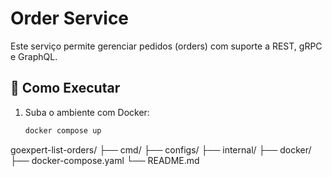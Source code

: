 # Order Service

Este serviço permite gerenciar pedidos (orders) com suporte a REST, gRPC e GraphQL.

## 🚀 Como Executar

1. Suba o ambiente com Docker:
   ```bash
   docker compose up

goexpert-list-orders/
├── cmd/
├── configs/
├── internal/
├── docker/
├── docker-compose.yaml
└── README.md
